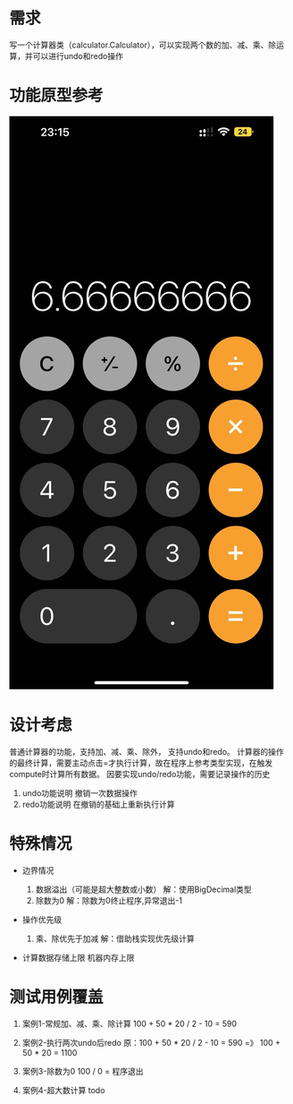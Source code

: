 # 需求
写一个计算器类（calculator.Calculator），可以实现两个数的加、减、乘、除运算，并可以进行undo和redo操作

# 功能原型参考
![](./3171711034136_.pic.jpg)

# 设计考虑
普通计算器的功能，支持加、减、乘、除外， 支持undo和redo。
计算器的操作的最终计算，需要主动点击=才执行计算，故在程序上参考类型实现，在触发compute时计算所有数据。
因要实现undo/redo功能，需要记录操作的历史

1. undo功能说明
   撤销一次数据操作
2. redo功能说明
   在撤销的基础上重新执行计算

# 特殊情况

* 边界情况
   1. 数据溢出（可能是超大整数或小数）
      解：使用BigDecimal类型
   2. 除数为0
      解：除数为0终止程序,异常退出-1

* 操作优先级
   1. 乘、除优先于加减
      解：借助栈实现优先级计算   
   
* 计算数据存储上限
   机器内存上限

# 测试用例覆盖
1. 案例1-常规加、减、乘、除计算
   100 + 50 * 20 / 2 - 10 = 590

2. 案例2-执行两次undo后redo
   原：100 + 50 * 20 / 2 - 10 = 590 =》 100 + 50 * 20 = 1100

3. 案例3-除数为0
   100 / 0 = 程序退出

4. 案例4-超大数计算
   todo
